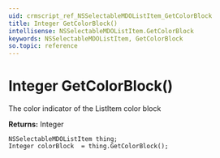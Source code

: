 ```yaml
---
uid: crmscript_ref_NSSelectableMDOListItem_GetColorBlock
title: Integer GetColorBlock()
intellisense: NSSelectableMDOListItem.GetColorBlock
keywords: NSSelectableMDOListItem, GetColorBlock
so.topic: reference
---
```


# Integer GetColorBlock()

The color indicator of the ListItem color block

**Returns:** Integer

```crmscript
NSSelectableMDOListItem thing;
Integer colorBlock  = thing.GetColorBlock();
```

